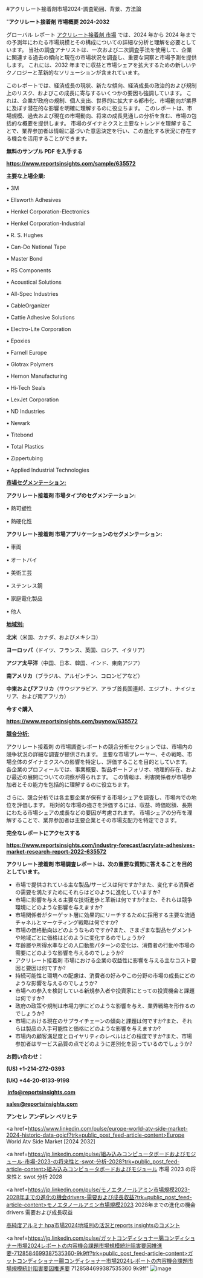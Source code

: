 #アクリレート接着剤市場2024-調査範囲、背景、方法論

"<strong>アクリレート接着剤 市場概要 2024-2032</strong>

グローバル レポート <a href=https://www.reportsinsights.com/sample/635572>アクリレート接着剤 市場</a> では、2024 年から 2024 年までの予測年にわたる市場規模とその構成についての詳細な分析と理解を必要としています。 当社の調査アナリストは、一次および二次調査手法を使用して、企業に関連する過去の傾向と現在の市場状況を調査し、重要な洞察と市場予測を提供します。 これには、2032 年までに収益と市場シェアを拡大​​するための新しいテクノロジーと革新的なソリューションが含まれています。

このレポートでは、経済成長の現状、新たな傾向、経済成長の政治的および規制上のリスク、およびこの成長に寄与するいくつかの要因も強調しています。 これは、企業が政府の規制、個人支出、世界的に拡大する都市化、市場動向が業界に及ぼす潜在的な影響を明確に理解するのに役立ちます。 このレポートは、市場規模、過去および現在の市場動向、将来の成長見通しの分析を含む、市場の包括的な概要を提供します。 市場のダイナミクスと主要なトレンドを理解することで、業界参加者は情報に基づいた意思決定を行い、この進化する状況に存在する機会を活用することができます。

<strong><b>無料のサンプル PDF を入手する</b></strong>

<a href=https://www.reportsinsights.com/sample/635572><strong><u>https://www.reportsinsights.com/sample/635572</u></strong></a>

<strong>主要な上場企業:</strong>

• 3M

• Ellsworth Adhesives

• Henkel Corporation-Electronics

• Henkel Corporation-Industrial

• R. S. Hughes

• Can-Do National Tape

• Master Bond

• RS Components

• Acoustical Solutions

• All-Spec Industries

• CableOrganizer

• Cattie Adhesive Solutions

• Electro-Lite Corporation

• Epoxies

• Farnell Europe

• Glotrax Polymers

• Hernon Manufacturing

• Hi-Tech Seals

• LexJet Corporation

• ND Industries

• Newark

• Titebond

• Total Plastics

• Zippertubing

• Applied Industrial Technologies

<strong><u>市場セグメンテーション</u></strong><strong><u>:</u></strong>

<strong>アクリレート接着剤 市場タイプのセグメンテーション:</strong>

• 熱可塑性

• 熱硬化性

<strong>アクリレート接着剤 市場アプリケーションのセグメンテーション:</strong>

• 車両

• オートバイ

• 美術工芸

• ステンレス鋼

• 家庭電化製品

• 他人

<strong><u>地域別</u></strong><strong><u>:</u></strong>

<strong>北米</strong>（米国、カナダ、およびメキシコ）

<strong>ヨーロッパ</strong>（ドイツ、フランス、英国、ロシア、イタリア）

<strong>アジア太平洋</strong>（中国、日本、韓国、インド、東南アジア）

<strong>南アメリカ</strong>（ブラジル、アルゼンチン、コロンビアなど）

<strong>中東およびアフリカ</strong>（サウジアラビア、アラブ首長国連邦、エジプト、ナイジェリア、および南アフリカ）

<strong>今すぐ購入</strong>

<a href=https://www.reportsinsights.com/buynow/635572><strong><u>https://www.reportsinsights.com/buynow/635572</u></strong></a>

<strong><u>競合分析:</u></strong>

アクリレート接着剤 の市場調査レポートの競合分析セクションでは、市場内の競争状況の詳細な調査が提供されます。 主要な市場プレーヤー、その戦略、市場全体のダイナミクスへの影響を特定し、評価することを目的としています。 各企業のプロフィールでは、事業概要、製品ポートフォリオ、地理的存在、および最近の展開についての洞察が得られます。 この情報は、利害関係者が市場参加者とその能力を包括的に理解するのに役立ちます。

さらに、競合分析では各主要企業が保有する市場シェアを調査し、市場内での地位を評価します。 相対的な市場の強さを評価するには、収益、時価総額、長期にわたる市場シェアの成長などの要因が考慮されます。 市場シェアの分布を理解することで、業界参加者は主要企業とその市場支配力を特定できます。

<strong>完全なレポートにアクセスする</strong>

<a href=https://www.reportsinsights.com/industry-forecast/acrylate-adhesives-market-research-report-2022-635572><strong><u><b>https://www.reportsinsights.com/industry-forecast/acrylate-adhesives-market-research-report-2022-635572</b></u></strong></a>

<strong><b>アクリレート接着剤 市場調査レポートは、次の重要な質問に答えることを目的としています。</b></strong>
<ul>
  <li>市場で提供されている主な製品/サービスは何ですか?また、変化する消費者の需要を満たすためにそれらはどのように進化していますか?</li>
  <li>市場に影響を与える主要な技術進歩と革新は何ですか?また、それらは競争環境にどのような影響を与えますか?</li>
  <li>市場関係者がターゲット層に効果的にリーチするために採用する主要な流通チャネルとマーケティング戦略は何ですか?</li>
  <li>市場の価格動向はどのようなものですか?また、さまざまな製品セグメントや地域ごとに価格はどのように変化するのでしょうか?</li>
  <li>年齢層や所得水準などの人口動態パターンの変化は、消費者の行動や市場の需要にどのような影響を与えるのでしょうか?</li>
  <li>アクリレート接着剤 市場における企業の収益性に影響を与える主なコスト要因と要因は何ですか?</li>
  <li>持続可能性と環境への配慮は、消費者の好みやこの分野の市場の成長にどのような影響を与えるのでしょうか?</li>
  <li>市場への参入を検討している新規参入者や投資家にとっての投資機会と課題は何ですか?</li>
  <li>政府の政策や規制は市場力学にどのような影響を与え、業界戦略を形作るのでしょうか?</li>
  <li>市場における現在のサプライチェーンの傾向と課題は何ですか?また、それらは製品の入手可能性と価格にどのような影響を与えますか?</li>
  <li>市場内の顧客満足度とロイヤリティのレベルはどの程度ですか?また、市場参加者はサービス品質の点でどのように差別化を図っているのでしょうか?</li>
</ul>
<strong>お問い合わせ：</strong>

<strong>(US) +1-214-272-0393</strong>

<strong>(UK) +44-20-8133-9198</strong>

<strong> </strong><a href=info@reportsinsights.com><strong><u>info@reportsinsights.com</u></strong></a>

<a href=sales@reportsinsights.com><strong><u>sales@reportsinsights.com</u></strong></a>

<strong>アンセレ アンデレン ベリヒテ</strong>

<a href=https://www.linkedin.com/pulse/europe-world-atv-side-market-2024-historic-data-qoicf?trk=public_post_feed-article-content>Europe World Atv Side Market [2024 2032]</a>

<a href=https://jp.linkedin.com/pulse/組み込みコンピュータボードおよびモジュール-市場-2023-の将来性と-swot-分析-2028?trk=public_post_feed-article-content>組み込みコンピュータボードおよびモジュール 市場 2023 の将来性と swot 分析 2028</a>

<a href=https://jp.linkedin.com/pulse/モノエタノールアミン市場規模2023-2028年までの進化の機会drivers-需要および成長収益?trk=public_post_feed-article-content>モノエタノールアミン市場規模2023 2028年までの進化の機会drivers 需要および成長収益</a>

<a href=https://www.linkedin.com/pulse/高純度アルミナ-hpa市場2024地域別の活況とreports-insightsのコメント/>高純度アルミナ hpa市場2024地域別の活況とreports insightsのコメント</a>

<a href=https://jp.linkedin.com/pulse/ガットコンディショナー腸コンディショナー市場2024レポートの内容機会課題市場規模統計阻害要因推進要-7128584699387535360-9k9ff?trk=public_post_feed-article-content>ガットコンディショナー腸コンディショナー市場2024レポートの内容機会課題市場規模統計阻害要因推進要 7128584699387535360 9k9ff</a>"
![image](https://github.com/aanak123/RIMarketer1/assets/158471119/2900e7fe-b5b5-414b-b973-cf439de1809a)
